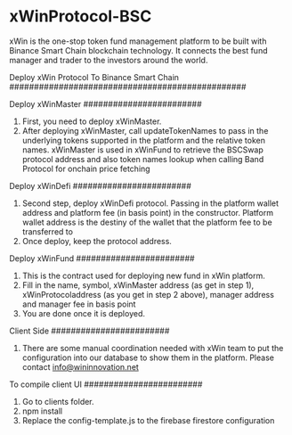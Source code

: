# xWinProtocol-BSC
xWin is the one-stop token fund management platform to be built with Binance Smart Chain blockchain technology. It connects the best fund manager and trader to the investors around the world.

Deploy xWin Protocol To Binance Smart Chain
################################################

Deploy xWinMaster
########################
1. First, you need to deploy xWinMaster.
2. After deploying xWinMaster, call updateTokenNames to pass in the underlying tokens supported in the platform and the relative token names. xWinMaster is used in xWinFund to retrieve the BSCSwap protocol address and also token names lookup when calling Band Protocol for onchain price fetching

Deploy xWinDefi
########################
1. Second step, deploy xWinDefi protocol. Passing in the platform wallet address and platform fee (in basis point) in the constructor. Platform wallet address is the destiny of the wallet that the platform fee to be transferred to 
2. Once deploy, keep the protocol address.

Deploy xWinFund
########################
1. This is the contract used for deploying new fund in xWin platform.
2. Fill in the name, symbol, xWinMaster address (as get in step 1), xWinProtocoladdress (as you get in step 2 above), manager address and manager fee in basis point
3. You are done once it is deployed.


Client Side
########################

1. There are some manual coordination needed with xWin team to put the configuration into our database to show them in the platform. Please contact info@wininnovation.net


To compile client UI
########################

1. Go to clients folder.
2. npm install
3. Replace the config-template.js to the firebase firestore configuration


